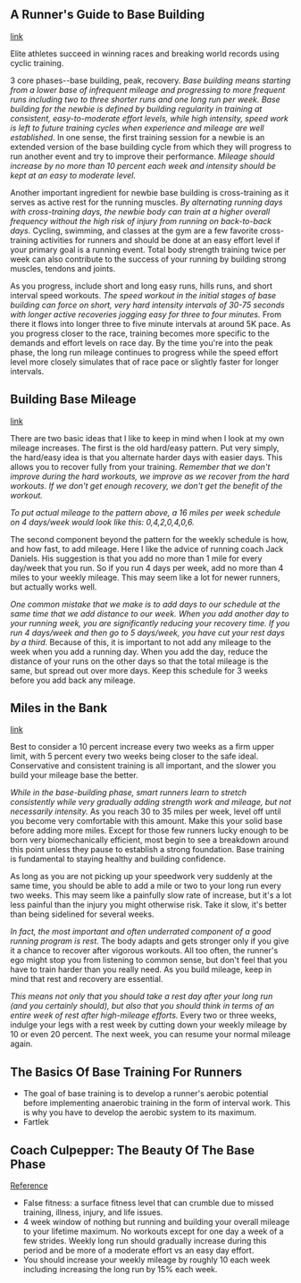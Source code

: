 ## A Runner's Guide to Base Building
[link](http://www.active.com/running/Articles/A-Runner-s-Guide-to-Base-Building.htm?)

Elite athletes succeed in winning races and breaking world records using cyclic training.

3 core phases--base building, peak, recovery. *Base building means starting from a lower base of infrequent mileage and progressing to more frequent runs including two to three shorter runs and one long run per week. Base building for the newbie is defined by building regularity in training at consistent, easy-to-moderate effort levels, while high intensity, speed work is left to future training cycles when experience and mileage are well established.* In one sense, the first training session for a newbie is an extended version of the base building cycle from which they will progress to run another event and try to improve their performance. *Mileage should increase by no more than 10 percent each week and intensity should be kept at an easy to moderate level.*

Another important ingredient for newbie base building is cross-training as it serves as active rest for the running muscles. *By alternating running days with cross-training days, the newbie body can train at a higher overall frequency without the high risk of injury from running on back-to-back days.* Cycling, swimming, and classes at the gym are a few favorite cross-training activities for runners and should be done at an easy effort level if your primary goal is a running event. Total body strength training twice per week can also contribute to the success of your running by building strong muscles, tendons and joints.

As you progress, include short and long easy runs, hills runs, and short interval speed workouts. *The speed workout in the initial stages of base building can force on short, very hard intensity intervals of 30-75 seconds with longer active recoveries jogging easy for three to four minutes.* From there it flows into longer three to five minute intervals at around 5K pace. As you progress closer to the race, training becomes more specific to the demands and effort levels on race day. By the time you're into the peak phase, the long run mileage continues to progress while the speed effort level more closely simulates that of race pace or slightly faster for longer intervals.

## Building Base Mileage
[link](http://davidhays.net/running/buildingbase.html)


There are two basic ideas that I like to keep in mind when I look at my own mileage increases. The first is the old hard/easy pattern. Put very simply, the hard/easy idea is that you alternate harder days with easier days. This allows you to recover fully from your training. *Remember that we don't improve during the hard workouts, we improve as we recover from the hard workouts. If we don't get enough recovery, we don't get the benefit of the workout.*

*To put actual mileage to the pattern above, a 16 miles per week schedule on 4 days/week would look like this: 0,4,2,0,4,0,6.*

The second component beyond the pattern for the weekly schedule is how, and how fast, to add mileage. Here I like the advice of running coach Jack Daniels. His suggestion is that you add no more than 1 mile for every day/week that you run. So if you run 4 days per week, add no more than 4 miles to your weekly mileage. This may seem like a lot for newer runners, but actually works well.

*One common mistake that we make is to add days to our schedule at the same time that we add distance to our week. When you add another day to your running week, you are significantly reducing your recovery time. If you run 4 days/week and then go to 5 days/week, you have cut your rest days by a third.* Because of this, it is important to not add any mileage to the week when you add a running day. When you add the day, reduce the distance of your runs on the other days so that the total mileage is the same, but spread out over more days. Keep this schedule for 3 weeks before you add back any mileage.

## Miles in the Bank
[link](http://www.coolrunning.com/engine/2/2_1/107.shtml)

Best to consider a 10 percent increase every two weeks as a firm upper limit, with 5 percent every two weeks being closer to the safe ideal. Conservative and consistent training is all important, and the slower you build your mileage base the better.

*While in the base-building phase, smart runners learn to stretch consistently while very gradually adding strength work and mileage, but not necessarily intensity.* As you reach 30 to 35 miles per week, level off until you become very comfortable with this amount. Make this your solid base before adding more miles. Except for those few runners lucky enough to be born very biomechanically efficient, most begin to see a breakdown around this point unless they pause to establish a strong foundation. Base training is fundamental to staying healthy and building confidence.

As long as you are not picking up your speedwork very suddenly at the same time, you should be able to add a mile or two to your long run every two weeks. This may seem like a painfully slow rate of increase, but it's a lot less painful than the injury you might otherwise risk. Take it slow, it's better than being sidelined for several weeks.

*In fact, the most important and often underrated component of a good running program is rest.* The body adapts and gets stronger only if you give it a chance to recover after vigorous workouts. All too often, the runner's ego might stop you from listening to common sense, but don't feel that you have to train harder than you really need. As you build mileage, keep in mind that rest and recovery are essential.

*This means not only that you should take a rest day after your long run (and you certainly should), but also that you should think in terms of an entire week of rest after high-mileage efforts.* Every two or three weeks, indulge your legs with a rest week by cutting down your weekly mileage by 10 or even 20 percent. The next week, you can resume your normal mileage again.

## The Basics Of Base Training For Runners

- The goal of base training is to develop a runner's aerobic potential before implementing anaerobic training in the form of interval work. This is why you have to develop the aerobic system to its maximum.
- Fartlek

## Coach Culpepper: The Beauty Of The Base Phase
[Reference](http://running.competitor.com/2014/01/training/coach-culpepper-the-beauty-of-the-base-phase_64398)

- False fitness: a surface fitness level that can crumble due to missed training, illness, injury, and life issues.
- 4 week window of nothing but running and building your overall mileage to your lifetime maximum. No workouts except for one day a week of a few strides. Weekly long run should gradually increase during this period and be more of a moderate effort vs an easy day effort.
- You should increase your weekly mileage by roughly 10 each week including increasing the long run by 15% each week.
